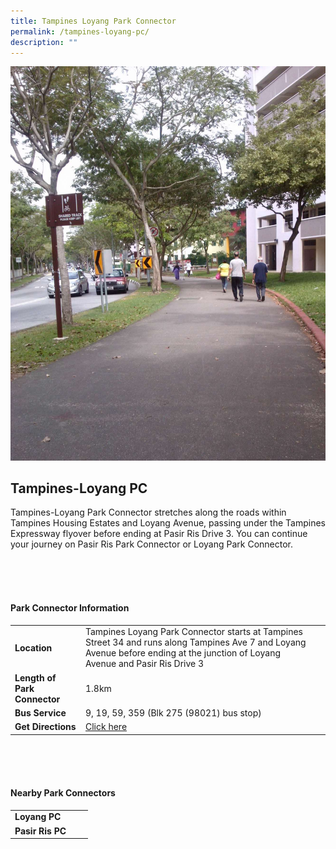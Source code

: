 ```yaml
---
title: Tampines Loyang Park Connector
permalink: /tampines-loyang-pc/
description: ""
---
```

![](/images/tampines%20loyang%20pc.jpg)

## Tampines-Loyang PC

Tampines-Loyang Park Connector stretches along the roads within Tampines Housing Estates and Loyang Avenue, passing under the Tampines Expressway flyover before ending at Pasir Ris Drive 3. You can continue your journey on Pasir Ris Park Connector or Loyang Park Connector.


<br>
<br>
<br>

#### Park Connector Information
|  |  |  |
| -------- | -------- | -------- |
| **Location** | Tampines Loyang Park Connector starts at Tampines Street 34 and runs along Tampines Ave 7 and Loyang Avenue before ending at the junction of Loyang Avenue and Pasir Ris Drive 3 |  |
| **Length of Park Connector** | 1.8km  |  |
| **Bus Service** |9, 19, 59, 359 (Blk 275 (98021) bus stop) | |
| **Get Directions** | [Click here](https://www.onemap.gov.sg/main/v2/?lat=1.3660478894428563&amp;lng=103.96662340253106) | |

<br>
<br>
<br>	

#### Nearby Park Connectors
|   |  |  |
| -------- | -------- | -------- |
| **Loyang PC** | | |
| **Pasir Ris PC** | | |